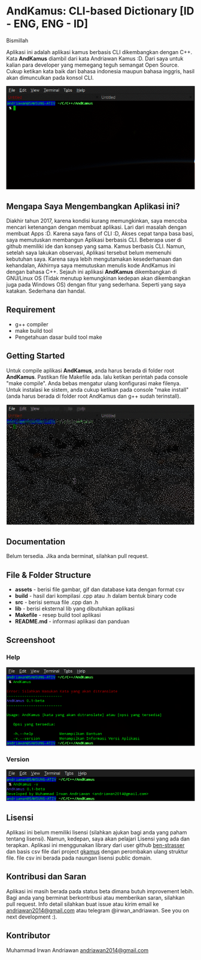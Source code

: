 # AndKamus: CLI-based Dictionary [ID - ENG, ENG - ID]

Bismillah

Aplikasi ini adalah aplikasi kamus berbasis CLI dikembangkan dengan C++. Kata __AndKamus__ diambil dari kata Andriawan Kamus :D. Dari saya untuk kalian para developer yang memegang teguh semangat Open Source. Cukup ketikan kata baik dari bahasa indonesia maupun bahasa inggris, hasil akan dimunculkan pada konsol CLI.

![demo](https://github.com/andriawan/AndKamus/blob/master/assets/demo.gif)

## Mengapa Saya Mengembangkan Aplikasi ini?

Diakhir tahun 2017, karena kondisi kurang memungkinkan, saya mencoba mencari ketenangan dengan membuat aplikasi. Lari dari masalah dengan membuat Apps :D. Karena saya fans of CLI :D, Akses cepat tanpa basa basi, saya memutuskan membangun Aplikasi berbasis CLI. Beberapa user di github memiliki ide dan konsep yang sama. Kamus berbasis CLI. Namun, setelah saya lakukan observasi, Aplikasi tersebut belum memenuhi kebutuhan saya. Karena saya lebih mengutamakan kesederhanaan dan kehandalan, Akhirnya saya memutuskan menulis kode AndKamus ini dengan bahasa C++. Sejauh ini aplikasi __AndKamus__ dikembangkan di GNU/Linux OS (Tidak menutup kemungkinan kedepan akan dikembangkan juga pada Windows OS) dengan fitur yang sederhana. Seperti yang saya katakan. Sederhana dan handal.

## Requirement

  * g++ compiler
  * make build tool
  * Pengetahuan dasar build tool make

## Getting Started

Untuk compile aplikasi __AndKamus__, anda harus berada di folder root __AndKamus__. Pastikan file Makefile ada. lalu ketikan perintah pada console "make compile". Anda bebas mengatur ulang konfigurasi make filenya. Untuk instalasi ke sistem, anda cukup ketikan pada console "make install" (anda harus berada di folder root AndKamus dan g++ sudah terinstall).

![install](https://github.com/andriawan/AndKamus/blob/master/assets/install.gif)

## Documentation

Belum tersedia. Jika anda berminat, silahkan pull request.

## File & Folder Structure

  * __assets__ - berisi file gambar, gif dan database kata dengan format csv
  * __build__ - hasil dari kompilasi .cpp atau .h dalam bentuk binary code
  * __src__ - berisi semua file .cpp dan .h
  * __lib__ - berisi eksternal lib yang dibutuhkan aplikasi
  * __Makefile__ - resep build tool aplikasi
  * __README.md__ - informasi aplikasi dan panduan


## Screenshoot

### Help

![menu](https://github.com/andriawan/AndKamus/blob/master/assets/help.png "Help menu")

### Version

![version](https://github.com/andriawan/AndKamus/blob/master/assets/version.png "Version")

## Lisensi

Aplikasi ini belum memiliki lisensi (silahkan ajukan bagi anda yang paham tentang lisensi). Namun, kedepan, saya akan pelajari Lisensi yang ada dan terapkan. Aplikasi ini menggunakan library dari user github [ben-strasser](https://github.com/ben-strasser/fast-cpp-csv-parser.git) dan basis csv file dari project [gkamus](http://gkamus.sourceforge.net) dengan perombakan ulang struktur file. file csv ini berada pada naungan lisensi public domain.

## Kontribusi dan Saran

Aplikasi ini masih berada pada status beta dimana butuh improvement lebih. Bagi anda yang berminat berkontribusi atau memberikan saran, silahkan pull request. Info detail silahkan buat issue atau kirim email ke andriawan2014@gmail.com atau telegram @irwan_andriawan. See you on next development :).

## Kontributor

Muhammad Irwan Andriawan <andriawan2014@gmail.com>
